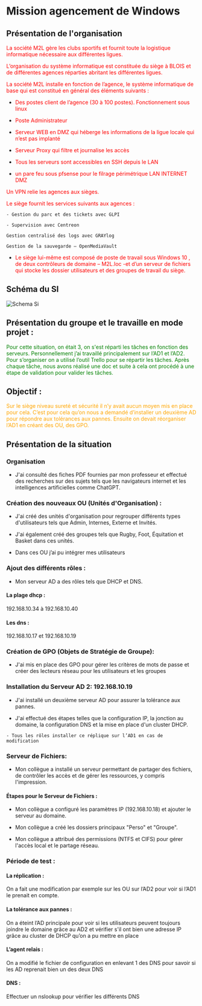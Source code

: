 # Mission agencement de Windows

## Présentation de l'organisation

<span style="color:red"> La société M2L gère les clubs sportifs et fournit toute la logistique informatique nécessaire aux différentes ligues.</span>

<span style="color:red">L’organisation du système informatique est constituée du siège à BLOIS et de différentes agences réparties abritant les différentes ligues.</span> 

<span style="color:red">La société M2L installe en fonction de l’agence, le système informatique de base qui est constitué en général des éléments suivants :</span>

	
- <span style="color:red">Des postes client de l’agence (30 à 100 postes). Fonctionnement sous linux </span>

- <span style="color:red">Poste Administrateur </span>

- <span style="color:red">Serveur WEB en DMZ qui héberge les informations de la ligue locale qui n’est pas implanté </span>

- <span style="color:red">Serveur Proxy qui filtre et journalise les accès </span>

- <span style="color:red">Tous les serveurs sont accessibles en SSH depuis le LAN </span>

- <span style="color:red">un pare feu sous pfsense pour le filrage périmétrique LAN INTERNET DMZ </span>


<span style="color:red">Un VPN relie les agences aux sièges.</span>

	 
<span style="color:red">Le siège fournit les services suivants aux agences :</span>

	- Gestion du parc et des tickets avec GLPI 

	- Supervision avec Centreon 

	Gestion centralisé des logs avec GRAYlog 

	Gestion de la sauvegarde – OpenMediaVault  



- <span style="color:red">Le siège lui-même est composé de poste de travail sous Windows 10 , de deux contrôleurs de domaine – M2L.loc -et d’un serveur de fichiers qui stocke les dossier utilisateurs et des groupes de travail du siège.</span>

## Schéma du SI 

![Schema Si](../images/Schema_SI.jpg)
 
## Présentation du groupe et le travaille en mode projet  :  

<span style="color:green">Pour cette situation, on était 3, on s'est réparti les tâches en fonction des serveurs. Personnellement j’ai travaillé principalement sur l’AD1 et l’AD2. Pour s’organiser on a utilisé l’outil Trello pour se répartir les tâches. Après chaque tâche, nous avons réalisé une doc et suite à cela ont procédé à une étape de validation pour valider les tâches.</span>

 

## Objectif : 

<span style="color:orange">Sur le siège niveau sureté et sécurité il n’y avait aucun moyen mis en place pour cela. C’est pour cela qu’on nous a demandé d’installer un deuxième AD pour répondre aux tolérances aux pannes. Ensuite on devait réorganiser l’AD1 en créant des OU, des GPO.</span>

## Présentation de la situation 

### Organisation 

   - J'ai consulté des fiches PDF fournies par mon professeur et effectué des recherches sur des sujets tels que les navigateurs internet et les intelligences artificielles comme ChatGPT. 

 

### Création des nouveaux OU (Unités d'Organisation) : 

   - J'ai créé des unités d'organisation pour regrouper différents types d'utilisateurs tels que Admin, Internes, Externe et Invités. 

   - J'ai également créé des groupes tels que Rugby, Foot, Équitation et Basket dans ces unités. 

   - Dans ces OU j’ai pu intégrer mes utilisateurs  

 

### Ajout des différents rôles : 

   - Mon serveur AD a des rôles tels que DHCP et DNS. 

 

#### La plage dhcp :  

 

192.168.10.34 à 192.168.10.40 

 

#### Les dns :  

 

192.168.10.17 et 192.168.10.19 


### Création de GPO (Objets de Stratégie de Groupe): 

   - J'ai mis en place des GPO pour gérer les critères de mots de passe et créer des lecteurs réseau pour les utilisateurs et les groupes 

 

### Installation du Serveur AD 2: 192.168.10.19 

   - J'ai installé un deuxième serveur AD pour assurer la tolérance aux pannes. 

   - J'ai effectué des étapes telles que la configuration IP, la jonction au domaine, la configuration DNS et la mise en place d'un cluster DHCP. 

    - Tous les rôles installer ce réplique sur l’AD1 en cas de modification  

 

### Serveur de Fichiers: 

   - Mon collègue a installé un serveur permettant de partager des fichiers, de contrôler les accès et de gérer les ressources, y compris l'impression. 

 

#### Étapes pour le Serveur de Fichiers : 

   - Mon collègue a configuré les paramètres IP (192.168.10.18) et ajouter le serveur au domaine. 

   - Mon collègue a créé les dossiers principaux "Perso" et "Groupe". 

   - Mon collègue a attribué des permissions (NTFS et CIFS) pour gérer l'accès local et le partage réseau. 

 

### Période de test :  

#### La réplication :   

On a fait une modification par exemple sur les OU sur l’AD2 pour voir si l’AD1 le prenait en compte. 


#### La tolérance aux pannes :  

On a éteint l’AD principale pour voir si les utilisateurs peuvent toujours joindre le domaine grâce au AD2 et vérifier s'il ont bien une adresse IP grâce au cluster de DHCP qu’on a pu mettre en place  


#### L’agent relais : 

On a modifié le fichier de configuration en enlevant 1 des DNS pour savoir si les AD reprenait bien un des deux DNS 


#### DNS :

Effectuer un nslookup  pour vérifier les différents DNS 



